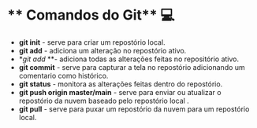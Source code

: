 # ** Comandos do Git** :computer:

- **git init** - serve para criar um repostório local.
- **git add** - adiciona um alteração no repostório ativo.
- **git add* **- adiciona todas as alterações feitas no repositório ativo.
- **git commit** - serve para capturar a tela  no repostório adicionando um comentario como histórico.
- **git status** - monitora as alterações feitas dentro do repostório.
- **git push origin master/main** - serve para enviar ou atualizar o repostório da nuvem baseado pelo repostório local .
- **git pull** - serve para puxar um repostório da nuvem para um repostório local.